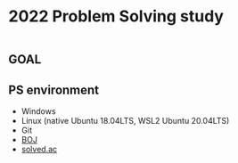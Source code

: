 # 2022 Problem Solving study #

<p align="center"><img src=""></p>

## GOAL ##

## PS environment ##
* Windows
* Linux (native Ubuntu 18.04LTS, WSL2 Ubuntu 20.04LTS)
* Git
* [BOJ](https://www.acmicpc.net/)
* [solved.ac](https://solved.ac/)
